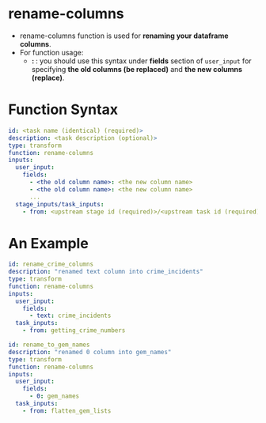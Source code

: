 # rename-columns
- rename-columns function is used for **renaming your dataframe columns**.
- For function usage:
  - **<the old column name>: <the new column name>**: you should use this syntax under **fields** section of `user_input` for specifying **the old columns (be replaced)** and **the new columns (replace)**. 
   

# Function Syntax
```yml
id: <task name (identical) (required)>
description: <task description (optional)>
type: transform 
function: rename-columns 
inputs:
  user_input:
    fields:
      - <the old column name>: <the new column name>
      - <the old column name>: <the new column name>
      ... 
  stage_inputs/task_inputs:
    - from: <upstream stage id (required)>/<upstream task id (required)> 
```


# An Example
```yml
id: rename_crime_columns
description: "renamed text column into crime_incidents"
type: transform
function: rename-columns
inputs:
  user_input:
    fields: 
      - text: crime_incidents
  task_inputs:
    - from: getting_crime_numbers
```

```yml
id: rename_to_gem_names
description: "renamed 0 column into gem_names"
type: transform
function: rename-columns
inputs:
  user_input:
    fields: 
      - 0: gem_names 
  task_inputs:
    - from: flatten_gem_lists
```
